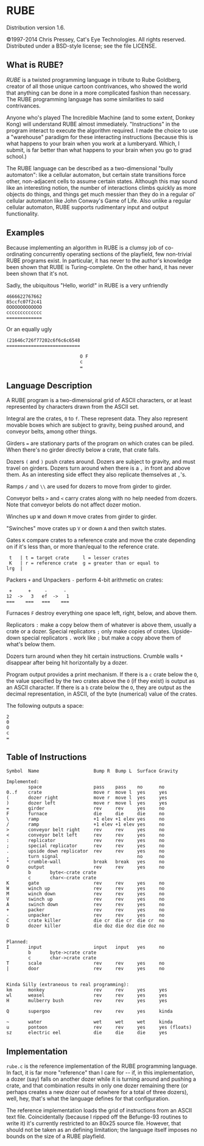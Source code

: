 RUBE
====

Distribution version 1.6.

©1997-2014 Chris Pressey, Cat's Eye Technologies.  All rights reserved.
Distributed under a BSD-style license; see the file LICENSE.

What is RUBE?
-------------

_RUBE_ is a twisted programming language in tribute to Rube Goldberg,
creator of all those unique cartoon contrivances, who showed the world that
anything can be done in a more complicated fashion than necessary.  The RUBE
programming language has some similarities to said contrivances.

Anyone who's played The Incredible Machine (and to some extent, Donkey Kong)
will understand RUBE almost immediately.  "Instructions" in the program
interact to execute the algorithm required.  I made the choice to use a
"warehouse" paradigm for these interacting instructions (because this is what
happens to your brain when you work at a lumberyard.  Which, I submit, is
far better than what happens to your brain when you go to grad school.)

The RUBE language can be described as a two-dimensional "bully automaton":
like a cellular automaton, but certain state transitions force other,
non-adjacent cells to assume certain states.  Although this may sound like an
interesting notion, the number of interactions climbs quickly as more objects
do things, and things get much messier than they do in a regular ol'
cellular automaton like John Conway's Game of Life.  Also unlike a regular
cellular automaton, RUBE supports rudimentary input and output functionality.

Examples
--------

Because implementing an algorithm in RUBE is a clumsy job
of co-ordinating concurrently operating sections of the playfield, few
non-trivial RUBE programs exist.  In particular, it has never to the
author's knowledge been shown that RUBE is Turing-complete.
On the other hand, it has never been shown that it's not.

Sadly, the ubiquitous "Hello, world!" in RUBE is a very unfriendly

    4666622767662
    85ccfc07f2c41
    OOOOOOOOOOOOO
    ccccccccccccc
    =============

Or an equally ugly

    (21646c726f77202c6f6c6c6548
    ===========================

                               O F
                               c
                               =

Language Description
--------------------

A RUBE program is a two-dimensional grid of ASCII characters, or at least
represented by characters drawn from the ASCII set.

Integral are the crates, `0` to `f`.  These represent data.  They also
represent movable boxes which are subject to gravity, being pushed
around, and conveyor belts, among other things.

Girders `=` are stationary parts of the program on which crates can
be piled.  When there's no girder directly below a crate, that crate
falls.

Dozers `(` and `)` push crates around.  Dozers are subject to gravity,
and must travel on girders.  Dozers turn around when there is a `,` in
front and above them.  As an interesting side effect they also
replicate themselves at `,`'s.

Ramps `/` and `\\` are used for dozers to move from girder to girder.

Conveyor belts `>` and `<` carry crates along with no help needed from
dozers.  Note that conveyor belots do not affect dozer motion.

Winches up `W` and down `M` move crates from girder to girder.

"Swinches" move crates up `V` or down `A` and then switch states.

Gates `K` compare crates to a reference crate and move the crate
depending on if it's less than, or more than/equal to the
reference crate.

     t   | t = target crate     l = lesser crates
     K   | r = reference crate  g = greater than or equal to
    lrg  |

Packers `+` and Unpackers `-` perform 4-bit arithmetic on crates:

     +      +     -      -
    12  ->   3   ef  ->   1
    ===    ===   ===    ===

Furnaces `F` destroy everything one space left, right, below, and
above them.

Replicators `:` make a copy below them of whatever is above them,
usually a crate or a dozer.  Special replicators `;` only make
copies of crates.  Upside-down special replicators `.` work like `;`
but make a copy above them of what's below them.

Dozers turn around when they hit certain instructions.
Crumble walls `*` disappear after being hit horizontally by a dozer.

Program output provides a print mechanism.  If there is a `c` crate
below the `O`, the value specified by the two crates above the `O`
(if they exist) is output as an ASCII character.  If there is a `b`
crate below the `O`, they are output as the decimal representation,
in ASCII, of the byte (numerical) value of the crates.

The following outputs a space:

    2
    0
    O
    c
    =

Table of Instructions
---------------------

    Symbol  Name                    Bump R  Bump L  Surface Gravity

    Implemented:
            space                   pass    pass    no      no
    0..f    crate                   move r  move l  yes     yes
    (       dozer right             move r  move l  yes     yes
    )       dozer left              move r  move l  yes     yes
    =       girder                  rev     rev     yes     no
    F       furnace                 die     die     die     no
    \       ramp                    +1 elev +1 elev yes     no
    /       ramp                    +1 elev +1 elev yes     no
    >       conveyor belt right     rev     rev     yes     no
    <       conveyor belt left      rev     rev     yes     no
    :       replicator              rev     rev     yes     no
    ;       special replicator      rev     rev     yes     no
    .       upside down replicator  rev     rev     yes     no
    ,       turn signal                             no      no
    *       crumble-wall            break   break   yes     no
    O       output                  rev     rev     yes     no
            b       byte<-crate crate
            c       char<-crate crate
    K       gate                    rev     rev     yes     no
    W       winch up                rev     rev     yes     no
    M       winch down              rev     rev     yes     no
    V       swinch up               rev     rev     yes     no
    A       swinch down             rev     rev     yes     no
    +       packer                  rev     rev     yes     no
    -       unpacker                rev     rev     yes     no
    C       crate killer            die cr  die cr  die cr  no
    D       dozer killer            die doz die doz die doz no


    Planned:
    I       input                   input   input   yes     no
            b       byte->crate crate
            c       char->crate crate
    T       scale                   rev     rev     yes     no
    |       door                    rev     rev     yes     no


    Kinda Silly (extraneous to real programming):
    km      monkey                  rev     rev     yes     yes
    wl      weasel                  rev     rev     yes     yes
    H       mulberry bush           rev     rev     yes     yes

    Q       supergoo                rev     rev     yes     kinda

    ~       water                   wet     wet     wet     kinda
    u       pontoon                 rev     rev     yes     yes (floats)
    sz      electric eel            die     die     die     yes

Implementation
--------------

`rube.c` is the reference implementation of the RUBE programming language.
In fact, it is far more "reference" than I care for -- if, in this
implementation, a dozer (say) falls on another dozer while it is turning
around and pushing a crate, and that combination results in only one dozer
remaining there (or perhaps creates a new dozer out of nowhere for a total
of three dozers), well, hey, that's what the language defines for that
configuration.

The reference implementation loads the grid of instructions from an
ASCII text file.  Coincidentally (because I ripped off the Befunge-93
routines to write it) it's currently restricted to an 80x25 source file.
However, that should not be taken as an defining limitation; the language
itself imposes no bounds on the size of a RUBE playfield.
